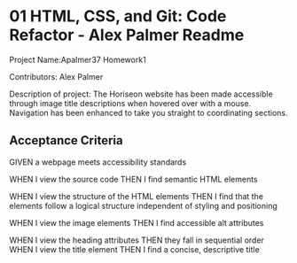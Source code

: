 # 01 HTML, CSS, and Git: Code Refactor - Alex Palmer Readme

Project Name:Apalmer37 Homework1

Contributors: Alex Palmer

Description of project: The Horiseon website has been made accessible through image title descriptions when hovered over with a mouse. Navigation has been enhanced to take you straight to coordinating sections. 

## Acceptance Criteria
GIVEN a webpage meets accessibility standards

WHEN I view the source code
THEN I find semantic HTML elements
<!-- Cleaned up code and altered to semantic HTML -->
WHEN I view the structure of the HTML elements
THEN I find that the elements follow a logical structure independent of styling and positioning
<!-- css and HTML has been adjusted to a logical structure. -->
WHEN I view the image elements
THEN I find accessible alt attributes
<!-- Added the ability to hover over images, and read descriptions of the images.  -->
WHEN I view the heading attributes
THEN they fall in sequential order
WHEN I view the title element
THEN I find a concise, descriptive title
<!-- Changed the title to <title>Horiseon Social Solution Services</title> -->

